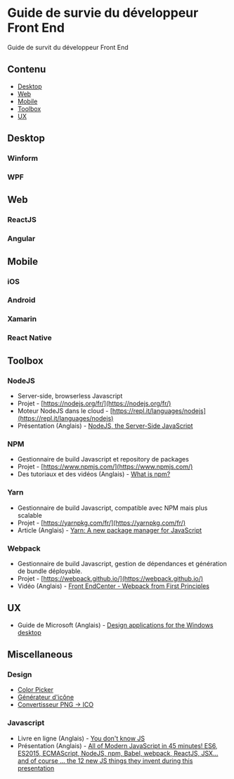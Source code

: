 # Guide de survie du développeur Front End

Guide de survit du développeur Front End

## Contenu

* [Desktop](#desktop)
* [Web](#web)
* [Mobile](#mobile)
* [Toolbox](#toolbox)
* [UX](#ux)

## Desktop

### Winform

### WPF

## Web

### ReactJS

### Angular

## Mobile

### iOS

### Android

### Xamarin

### React Native

## Toolbox

### NodeJS

* Server-side, browserless  Javascript
* Projet - [https://nodejs.org/fr/](https://nodejs.org/fr/)
* Moteur NodeJS dans le cloud - [https://repl.it/languages/nodejs](https://repl.it/languages/nodejs)
* Présentation (Anglais) - [NodeJS, the Server-Side JavaScript](https://www.slideshare.net/vikasing/introduction-to-nodejs-11730771)

### NPM

* Gestionnaire de build Javascript et repository de packages
* Projet - [https://www.npmjs.com/](https://www.npmjs.com/)
* Des tutoriaux et des vidéos (Anglais) - [What is npm?](https://docs.npmjs.com/getting-started/what-is-npm)

### Yarn

* Gestionnaire de build Javascript, compatible avec NPM mais plus scalable
* Projet - [https://yarnpkg.com/fr/](https://yarnpkg.com/fr/)
* Article (Anglais) - [Yarn: A new package manager for JavaScript](https://code.facebook.com/posts/1840075619545360)

### Webpack

* Gestionnaire de build Javascript, gestion de dépendances et génération de bundle déployable.
* Projet - [https://webpack.github.io/](https://webpack.github.io/)
* Vidéo (Anglais) - [Front EndCenter - Webpack from First Principles](https://www.youtube.com/watch?v=WQue1AN93YU)

## UX

* Guide de Microsoft (Anglais) - [Design applications for the Windows desktop](https://developer.microsoft.com/en-us/windows/desktop/design)

## Miscellaneous

### Design

* [Color Picker](http://paletton.com)
* [Générateur d'icône](https://romannurik.github.io/AndroidAssetStudio/icons-launcher.html)
* [Convertisseur PNG -> ICO](http://www.pngfactory.net/customxp/conversion-png-ico-en-ligne.html)

### Javascript

* Livre en ligne (Anglais) - [You don't know JS](https://github.com/getify/You-Dont-Know-JS)
* Présentation (Anglais) - [All of Modern JavaScript in 45 minutes! ES6, ES2015, ECMAScript, NodeJS, npm, Babel, webpack, ReactJS, JSX... and of course ... the 12 new JS things they invent during this presentation](https://www.slideshare.net/weaverryan/finally-professional-frontend-dev-with-reactjs-webpack-symfony-symfony-cat-2016?from_m_app=ios) 
